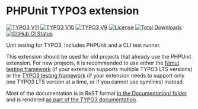 # PHPUnit TYPO3 extension

[![TYPO3 V11](https://img.shields.io/badge/TYPO3-11-orange.svg)](https://get.typo3.org/version/11)
[![TYPO3 V10](https://img.shields.io/badge/TYPO3-10-orange.svg)](https://get.typo3.org/version/10)
[![TYPO3 V9](https://img.shields.io/badge/TYPO3-9-orange.svg)](https://get.typo3.org/version/9)
[![License](https://img.shields.io/github/license/oliverklee/ext-phpunit)](https://packagist.org/packages/oliverklee/phpunit)
[![Total Downloads](https://poser.pugx.org/oliverklee/phpunit/downloads.svg)](https://packagist.org/packages/oliverklee/phpunit)
[![GitHub CI Status](https://github.com/oliverklee/ext-phpunit/workflows/CI/badge.svg?branch=main)](https://github.com/oliverklee/ext-phpunit/actions)

Unit testing for TYPO3. Includes PHPUnit and a CLI test runner.

This extension should be used for old projects that already use the PHPUnit
extension. For new projects, it is recommended to use either the
[Nimut testing framework](https://github.com/Nimut/testing-framework)
(if your extension supports multiple TYPO3 LTS versions) or the
[TYPO3 testing framework](https://github.com/TYPO3/testing-framework)
(if your extension needs to support only one TYPO3 LTS version at a time,
or if you cannot use symlinks) instead.

Most of the documentation is in ReST format
[in the Documentation/ folder](Documentation/) and is rendered
[as part of the TYPO3 documentation](https://docs.typo3.org/typo3cms/extensions/phpunit/).
